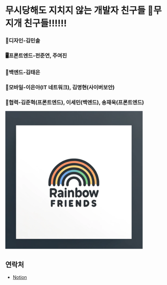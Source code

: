 <h1>무시당해도 지치지 않는 개발자 친구들 🌈무지개 친구들!!!!!!</h1>


### 🎨디자인-김민솔
### 🖥️프론트엔드-전준연, 주여진
### 💾백엔드-김태은
### 📱모바일-이은아(IT 네트워크), 김명현(사이버보안)
### 🤝협력-김준혁(프론트엔드), 이세민(백엔드), 송재욱(프론트엔드)
<img src="https://github.com/Rainbows-friends/.github/blob/main/logo/team_logo.png" alt="팀 로고" width="430" height="430">

## 연락처
+ [Notion](https://amondbabaro.notion.site/9541285b20654a5cb953ed3881f59551?pvs=4)
